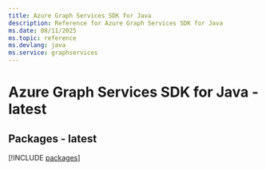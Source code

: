 ```yaml
---
title: Azure Graph Services SDK for Java
description: Reference for Azure Graph Services SDK for Java
ms.date: 08/11/2025
ms.topic: reference
ms.devlang: java
ms.service: graphservices
---
```

# Azure Graph Services SDK for Java - latest
## Packages - latest
[!INCLUDE [packages](graph-services-index.md)]
